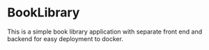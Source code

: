# BookLibrary

This is a simple book library application with separate front end and backend for easy deployment to docker.